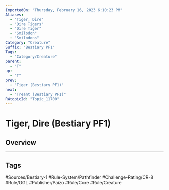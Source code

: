 ```yaml
---
ImportedOn: "Thursday, February 16, 2023 6:10:23 PM"
Aliases:
  - "Tiger, Dire"
  - "Dire Tigers"
  - "Dire Tiger"
  - "Smilodon"
  - "Smilodons"
Category: "Creature"
Suffix: "Bestiary PF1"
Tags:
  - "Category/Creature"
parent:
  - "T"
up:
  - "T"
prev:
  - "Tiger (Bestiary PF1)"
next:
  - "Treant (Bestiary PF1)"
RWtopicId: "Topic_11700"
---
```

# Tiger, Dire (Bestiary PF1)
## Overview

---
## Tags
#Sources/Bestiary-1 #Rule-System/Pathfinder #Challenge-Rating/CR-8 #Rule/OGL #Publisher/Paizo #Rule/Core #Rule/Creature


